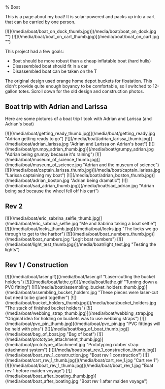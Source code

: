 % Boat

This is a page about my boat! It is solar-powered and packs up into a cart that can be carried by one person.

<p class="images">
[![](/media/boat/boat_on_dock_thumb.jpg)](/media/boat/boat_on_dock.jpg "")
[![](/media/boat/boat_on_cart_thumb.jpg)](/media/boat/boat_on_cart.jpg "")
</p>

This project had a few goals:

* Boat should be more robust than a cheap inflatable boat (hard hulls)
* Disassembled boat should fit in a car
* Disassembled boat can be taken on the T

The original design used orange home depot buckets for floatation. This didn't provide quite enough boyancy to be comfortable, so I switched to 12-gallon totes. Scroll down for the old design and construction photos.

## Boat trip with Adrian and Larissa

Here are some pictures of a boat trip I took with Adrian and Larissa (and Adrian's boat)

<p class="images">
[![](/media/boat/getting_ready_thumb.jpg)](/media/boat/getting_ready.jpg "Adrian getting ready to go")
[![](/media/boat/adrian_larissa_thumb.jpg)](/media/boat/adrian_larissa.jpg "Adrian and Larissa on Adrian's boat")
[![](/media/boat/grumpy_adrian_thumb.jpg)](/media/boat/grumpy_adrian.jpg "Adrian being grumpy because it's raining")
[![](/media/boat/museum_of_science_thumb.jpg)](/media/boat/museum_of_science.jpg "Adrian and the museum of science")
[![](/media/boat/captain_larissa_thumb.jpg)](/media/boat/captain_larissa.jpg "Larissa captaining my boat")
[![](/media/boat/adrian_boston_thumb.jpg)](/media/boat/adrian_boston.jpg "Adrian being dramatic")
[![](/media/boat/sad_adrian_thumb.jpg)](/media/boat/sad_adrian.jpg "Adrian being sad because the wheel fell off his cart")
</p>

## Rev 2

<p class="images">
[![](/media/boat/eric_sabrina_selfie_thumb.jpg)](/media/boat/eric_sabrina_selfie.jpg "Me and Sabrina taking a boat selfie")
[![](/media/boat/locks_thumb.jpg)](/media/boat/locks.jpg "The locks we go through to get to the harbor")
[![](/media/boat/boat_numbers_thumb.jpg)](/media/boat/boat_numbers.jpg "Legit boat numbers")
[![](/media/boat/light_test_thumb.jpg)](/media/boat/light_test.jpg "Testing the lights")
</p>

## Rev 1 / Construction

<p class="images">
[![](/media/boat/laser.gif)](/media/boat/laser.gif "Laser-cutting the bucket holders")
[![](/media/boat/lathe.gif)](/media/boat/lathe.gif "Turning down a PVC fitting")
[![](/media/boat/assembling_bucket_holders_thumb.jpg)](/media/boat/assembling_bucket_holders.jpg "These pieces were laser-cut but need to be glued together")
[![](/media/boat/bucket_holders_thumb.jpg)](/media/boat/bucket_holders.jpg "The stack of finished bucket holders")
[![](/media/boat/webbing_strap_thumb.jpg)](/media/boat/webbing_strap.jpg "Original idea for holding on buckets was to use webbing straps")
[![](/media/boat/pvc_pin_thumb.jpg)](/media/boat/pvc_pin.jpg "PVC fittings will be held with pins")
[![](/media/boat/bag_of_boat_thumb.jpg)](/media/boat/bag_of_boat.jpg "Bag of boat")
[![](/media/boat/prototype_attachment_thumb.jpg)](/media/boat/prototype_attachment.jpg "Prototyping rubber strap attachment system")
[![](/media/boat/boat_rev_1_construction_thumb.jpg)](/media/boat/boat_rev_1_construction.jpg "Boat rev 1 construction")
[![](/media/boat/cart_rev_1_thumb.jpg)](/media/boat/cart_rev_1.jpg "Cart rev 1")
[![](/media/boat/boat_rev_1_thumb.jpg)](/media/boat/boat_rev_1.jpg "Boat rev 1 before maiden voyage")
[![](/media/boat/boat_after_boating_thumb.jpg)](/media/boat/boat_after_boating.jpg "Boat rev 1 after maiden voyage")
</p>
